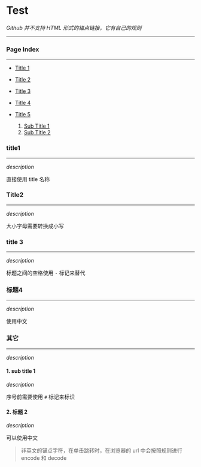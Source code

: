 # Test

*Github 并不支持 HTML 形式的锚点链接，它有自己的规则*

---

### Page Index

---

* [Title 1](#title1)

* [Title 2](#title2)

* [Title 3](#title-3)

* [Title 4](#标题4)

* [Title 5](#其它)

  1. [Sub Title 1](#1-sub-title-1)
  1. [Sub Title 2](#2-标题-2)

### title1

---

*description*

直接使用 title 名称

### Title2

---

*description*

大小字母需要转换成小写

### title 3

---

*description*

标题之间的空格使用 `-` 标记来替代

### 标题4

---

*description*

使用中文

### 其它

---

*description*

#### 1. sub title 1

*description*

序号前需要使用 `#` 标记来标识

#### 2. 标题 2

*description*

可以使用中文

> 非英文的锚点字符，在单击跳转时，在浏览器的 url 中会按照规则进行 encode 和 decode

